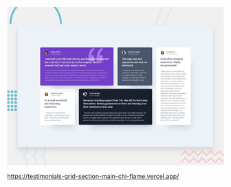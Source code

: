 ![Design preview for the Testimonials grid section coding challenge](./design/desktop-preview.jpg)

https://testimonials-grid-section-main-chi-flame.vercel.app/
